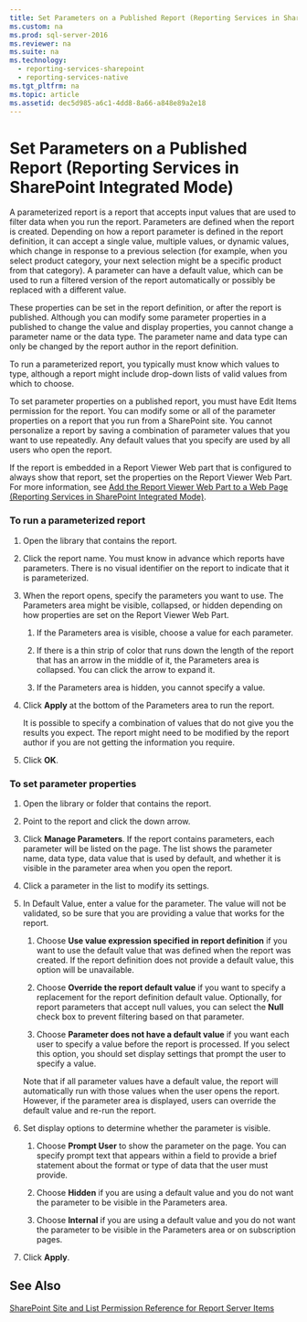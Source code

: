 ```yaml
---
title: Set Parameters on a Published Report (Reporting Services in SharePoint Integrated Mode)
ms.custom: na
ms.prod: sql-server-2016
ms.reviewer: na
ms.suite: na
ms.technology: 
  - reporting-services-sharepoint
  - reporting-services-native
ms.tgt_pltfrm: na
ms.topic: article
ms.assetid: dec5d985-a6c1-4dd8-8a66-a848e89a2e18
---
```

# Set Parameters on a Published Report (Reporting Services in SharePoint Integrated Mode)
  A parameterized report is a report that accepts input values that are used to filter data when you run the report. Parameters are defined when the report is created. Depending on how a report parameter is defined in the report definition, it can accept a single value, multiple values, or dynamic values, which change in response to a previous selection (for example, when you select product category, your next selection might be a specific product from that category). A parameter can have a default value, which can be used to run a filtered version of the report automatically or possibly be replaced with a different value.  
  
 These properties can be set in the report definition, or after the report is published. Although you can modify some parameter properties in a published to change the value and display properties, you cannot change a parameter name or the data type. The parameter name and data type can only be changed by the report author in the report definition.  
  
 To run a parameterized report, you typically must know which values to type, although a report might include drop-down lists of valid values from which to choose.  
  
 To set parameter properties on a published report, you must have Edit Items permission for the report. You can modify some or all of the parameter properties on a report that you run from a SharePoint site. You cannot personalize a report by saving a combination of parameter values that you want to use repeatedly. Any default values that you specify are used by all users who open the report.  
  
 If the report is embedded in a Report Viewer Web part that is configured to always show that report, set the properties on the Report Viewer Web Part. For more information, see [Add the Report Viewer Web Part to a Web Page &#40;Reporting Services in SharePoint Integrated Mode&#41;](../../Topics/TopicNameContainA/Add-the-Report-Viewer-Web-Part-to-a-Web-Page--Reporting-Services-in-SharePoint-Integrated-Mode-.md).  
  
### To run a parameterized report  
  
1.  Open the library that contains the report.  
  
2.  Click the report name. You must know in advance which reports have parameters. There is no visual identifier on the report to indicate that it is parameterized.  
  
3.  When the report opens, specify the parameters you want to use. The Parameters area might be visible, collapsed, or hidden depending on how properties are set on the Report Viewer Web Part.  
  
    1.  If the Parameters area is visible, choose a value for each parameter.  
  
    2.  If there is a thin strip of color that runs down the length of the report that has an arrow in the middle of it, the Parameters area is collapsed. You can click the arrow to expand it.  
  
    3.  If the Parameters area is hidden, you cannot specify a value.  
  
4.  Click **Apply** at the bottom of the Parameters area to run the report.  
  
     It is possible to specify a combination of values that do not give you the results you expect. The report might need to be modified by the report author if you are not getting the information you require.  
  
5.  Click **OK**.  
  
### To set parameter properties  
  
1.  Open the library or folder that contains the report.  
  
2.  Point to the report and click the down arrow.  
  
3.  Click **Manage Parameters**. If the report contains parameters, each parameter will be listed on the page. The list shows the parameter name, data type, data value that is used by default, and whether it is visible in the parameter area when you open the report.  
  
4.  Click a parameter in the list to modify its settings.  
  
5.  In Default Value, enter a value for the parameter. The value will not be validated, so be sure that you are providing a value that works for the report.  
  
    1.  Choose **Use value expression specified in report definition** if you want to use the default value that was defined when the report was created. If the report definition does not provide a default value, this option will be unavailable.  
  
    2.  Choose **Override the report default value** if you want to specify a replacement for the report definition default value. Optionally, for report parameters that accept null values, you can select the **Null** check box to prevent filtering based on that parameter.  
  
    3.  Choose **Parameter does not have a default value** if you want each user to specify a value before the report is processed. If you select this option, you should set display settings that prompt the user to specify a value.  
  
     Note that if all parameter values have a default value, the report will automatically run with those values when the user opens the report. However, if the parameter area is displayed, users can override the default value and re-run the report.  
  
6.  Set display options to determine whether the parameter is visible.  
  
    1.  Choose **Prompt User** to show the parameter on the page. You can specify prompt text that appears within a field to provide a brief statement about the format or type of data that the user must provide.  
  
    2.  Choose **Hidden** if you are using a default value and you do not want the parameter to be visible in the Parameters area.  
  
    3.  Choose **Internal** if you are using a default value and you do not want the parameter to be visible in the Parameters area or on subscription pages.  
  
7.  Click **Apply**.  
  
## See Also  
 [SharePoint Site and List Permission Reference for Report Server Items](../../Topics/TopicNameNotContainA/SharePoint-Site-and-List-Permission-Reference-for-Report-Server-Items.md)  
  
  